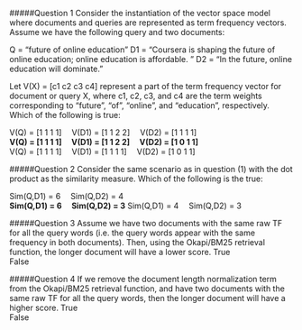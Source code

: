 #####Question 1
Consider the instantiation of the vector space model where documents and queries are represented as term frequency vectors. Assume we have the following query and two documents: 

Q = “future of online education” 
D1 = “Coursera is shaping the future of online education; online education is affordable. ” 
D2 = “In the future, online education will dominate.” 

Let V(X) = [c1 c2 c3 c4] represent a part of the term frequency vector for document or query X, where c1, c2, c3, and c4 are the term weights corresponding to “future”, “of”, “online”, and “education”, respectively. Which of the following is true:
 
V(Q) = [1 1 1 1] 	V(D1) = [1 1 2 2] 	V(D2) = [1 1 1 1]			
**V(Q) = [1 1 1 1] 	V(D1) = [1 1 2 2] 	V(D2) = [1 0 1 1]**	 	
V(Q) = [1 1 1 1] 	V(D1) = [1 1 1 1] 	V(D2) = [1 0 1 1]			
 

#####Question 2
Consider the same scenario as in question (1) with the dot product as the similarity measure. Which of the following is the true:
 
Sim(Q,D1) = 6 	Sim(Q,D2) = 4			
**Sim(Q,D1) = 6 	Sim(Q,D2) = 3** 
Sim(Q,D1) = 4 	Sim(Q,D2) = 3			
 

#####Question 3
Assume we have two documents with the same raw TF for all the query words (i.e. the query words appear with the same frequency in both documents). Then, using the Okapi/BM25 retrieval function, the longer document will have a lower score.
True			
False 
 

#####Question 4
If we remove the document length normalization term from the Okapi/BM25 retrieval function, and have two documents with the same raw TF for all the query words, then the longer document will have a higher score.
True			
False 
